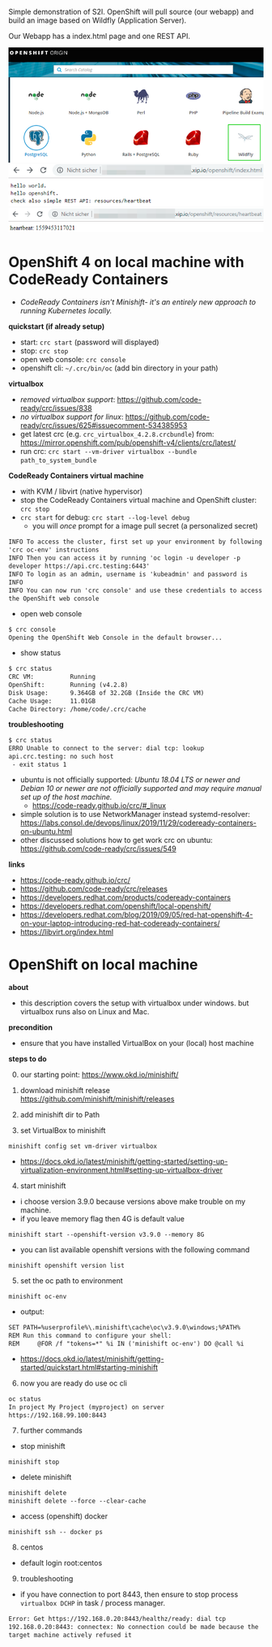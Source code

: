 Simple demonstration of S2I. OpenShift will pull source (our webapp) and build an image based on Wildfly (Application Server).

Our Webapp has a index.html page and one REST API.

![OpenShift Console](openshift-console.png)
![index page](index.png)
![REST API: hearbeat](rest.png)

# OpenShift 4 on local machine with CodeReady Containers
* _CodeReady Containers isn't Minishift- it's an entirely new approach to running Kubernetes locally._

__quickstart (if already setup)__
* start: `crc start` (password will displayed)
* stop: `crc stop`
* open web console: `crc console`
* openshift cli: `~/.crc/bin/oc` (add bin directory in your path)

__virtualbox__
* _removed virtualbox support_: https://github.com/code-ready/crc/issues/838
* _no virtualbox support for linux_: https://github.com/code-ready/crc/issues/625#issuecomment-534385953
* get latest crc (e.g. `crc_virtualbox_4.2.8.crcbundle`) from: https://mirror.openshift.com/pub/openshift-v4/clients/crc/latest/
* run crc: `crc start --vm-driver virtualbox --bundle path_to_system_bundle`

__CodeReady Containers virtual machine__
* with KVM / libvirt (native hypervisor)
* stop the CodeReady Containers virtual machine and OpenShift cluster: `crc stop`
* `crc start` for debug: `crc start --log-level debug`
    * you will _once_ prompt for a image pull secret (a personalized secret)
```
INFO To access the cluster, first set up your environment by following 'crc oc-env' instructions 
INFO Then you can access it by running 'oc login -u developer -p developer https://api.crc.testing:6443' 
INFO To login as an admin, username is 'kubeadmin' and password is 
INFO                                              
INFO You can now run 'crc console' and use these credentials to access the OpenShift web console 
```
* open web console
```
$ crc console
Opening the OpenShift Web Console in the default browser...
```
* show status
```
$ crc status
CRC VM:          Running
OpenShift:       Running (v4.2.8)
Disk Usage:      9.364GB of 32.2GB (Inside the CRC VM)
Cache Usage:     11.01GB
Cache Directory: /home/code/.crc/cache
```

__troubleshooting__
```
$ crc status
ERRO Unable to connect to the server: dial tcp: lookup api.crc.testing: no such host
 - exit status 1 
```
* ubuntu is not officially supported: _Ubuntu 18.04 LTS or newer and Debian 10 or newer are not officially supported and may require manual set up of the host machine._
    * https://code-ready.github.io/crc/#_linux
* simple solution is to use NetworkManager instead systemd-resolver: https://labs.consol.de/devops/linux/2019/11/29/codeready-containers-on-ubuntu.html
* other discussed solutions how to get work crc on ubuntu: https://github.com/code-ready/crc/issues/549

__links__
* https://code-ready.github.io/crc/
* https://github.com/code-ready/crc/releases
* https://developers.redhat.com/products/codeready-containers
* https://developers.redhat.com/openshift/local-openshift/
* https://developers.redhat.com/blog/2019/09/05/red-hat-openshift-4-on-your-laptop-introducing-red-hat-codeready-containers/
* https://libvirt.org/index.html

# OpenShift on local machine

__about__

* this description covers the setup with virtualbox under windows. but virtualbox runs also on Linux and Mac.

__precondition__
* ensure that you have installed VirtualBox on your (local) host machine

__steps to do__

0. our starting point: https://www.okd.io/minishift/
1. download minishift release
https://github.com/minishift/minishift/releases
2. add minishift dir to Path

3. set VirtualBox to minishift
```
minishift config set vm-driver virtualbox
```
* https://docs.okd.io/latest/minishift/getting-started/setting-up-virtualization-environment.html#setting-up-virtualbox-driver
4. start minishift
* i choose version 3.9.0 because versions above make trouble on my machine.
* if you leave memory flag then 4G is default value
```
minishift start --openshift-version v3.9.0 --memory 8G
```
* you can list available openshift versions with the following command
```
minishift openshift version list
```
5. set the oc path to environment 
```
minishift oc-env 
```
* output:
```
SET PATH=%userprofile%\.minishift\cache\oc\v3.9.0\windows;%PATH%
REM Run this command to configure your shell:
REM     @FOR /f "tokens=*" %i IN ('minishift oc-env') DO @call %i
```
* https://docs.okd.io/latest/minishift/getting-started/quickstart.html#starting-minishift

6. now you are ready do use oc cli
```
oc status
In project My Project (myproject) on server https://192.168.99.100:8443
```

7. further commands
* stop minishift
```
minishift stop
```
* delete minishift
```
minishift delete
minishift delete --force --clear-cache
```
* access (openshift) docker
```
minishift ssh -- docker ps
```

8. centos 
* default login root:centos

9. troubleshooting
* if you have connection to port 8443, then ensure to stop process `virtualbox DCHP` in task / process manager.
```
Error: Get https://192.168.0.20:8443/healthz/ready: dial tcp 192.168.0.20:8443: connectex: No connection could be made because the target machine actively refused it
```
